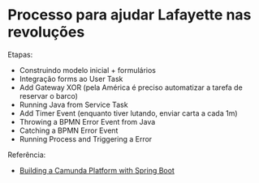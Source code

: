 # Processo para ajudar Lafayette nas revoluções 

Etapas:
- Construindo modelo inicial + formulários
- Integração forms ao User Task
- Add Gateway XOR (pela América é preciso automatizar a tarefa de reservar o barco)
- Running Java from Service Task
- Add Timer Event (enquanto tiver lutando, enviar carta a cada 1m)
- Throwing a BPMN Error Event from Java
- Catching a BPMN Error Event
- Running Process and Triggering a Error

Referência:
- [Building a Camunda Platform with Spring Boot](https://www.youtube.com/playlist?list=PLJG25HlmvsOVssaiPmavxv3htN_dXS3BW)

